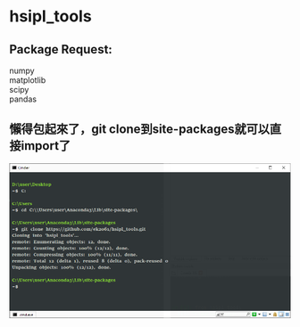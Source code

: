 # hsipl_tools
## Package Request:  
numpy  
matplotlib  
scipy  
pandas  

## 懶得包起來了，git clone到site-packages就可以直接import了
![image](https://github.com/ek2061/hsipl_tools/blob/master/cmd.png)
